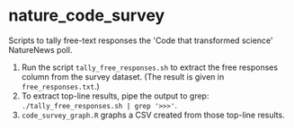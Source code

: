 # nature_code_survey

Scripts to tally free-text responses the 'Code that transformed science' NatureNews poll.

1. Run the script `tally_free_responses.sh` to extract the free responses column from the survey dataset. (The result is given in `free_responses.txt`.)
2. To extract top-line results, pipe the output to grep: `./tally_free_responses.sh | grep '>>>'`.
3. `code_survey_graph.R` graphs a CSV created from those top-line results. 
